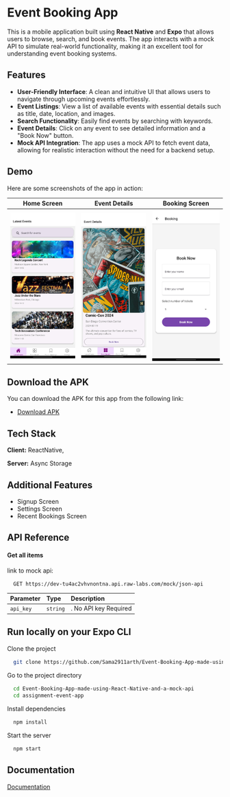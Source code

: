 
# Event Booking App

This is a mobile application built using **React Native** and **Expo** that allows users to browse, search, and book events. The app interacts with a mock API to simulate real-world functionality, making it an excellent tool for understanding event booking systems.

## Features

- **User-Friendly Interface**: A clean and intuitive UI that allows users to navigate through upcoming events effortlessly.
- **Event Listings**: View a list of available events with essential details such as title, date, location, and images.
- **Search Functionality**: Easily find events by searching with keywords.
- **Event Details**: Click on any event to see detailed information and a "Book Now" button.
- **Mock API Integration**: The app uses a mock API to fetch event data, allowing for realistic interaction without the need for a backend setup.

## Demo

Here are some screenshots of the app in action:

| Home Screen                                      | Event Details                                      | Booking Screen                                      |
| ------------------------------------------------ | ------------------------------------------------- | --------------------------------------------------- |
| ![Home Screen](assets/Home.jpg)         | ![Event Details](assets/EventDetails.jpg)       | ![Booking Screen](assets/BookingScreen.jpg)       |

## Download the APK

You can download the APK for this app from the following link:

- [Download APK](https://expo.dev/accounts/the_judgernautt_10/projects/assignment-event-app/builds/e5cd37e5-a442-4d6e-82e2-7d840316ca71)  


## Tech Stack

**Client:** ReactNative, 

**Server:** Async Storage


## Additional Features

- Signup Screen
- Settings Screen
- Recent Bookings Screen


## API Reference

#### Get all items
link to mock api:

```http
  GET https://dev-tu4ac2vhvnontna.api.raw-labs.com/mock/json-api
```

| Parameter | Type     | Description                |
| :-------- | :------- | :------------------------- |
| `api_key` | `string` | . No API key Required|







## Run locally on your Expo CLI

Clone the project

```bash
  git clone https://github.com/Sama2911arth/Event-Booking-App-made-using-React-Native-and-a-mock-api.git
```

Go to the project directory

```bash
  cd Event-Booking-App-made-using-React-Native-and-a-mock-api
  cd assignment-event-app
```

Install dependencies

```bash
  npm install
```

Start the server

```bash
  npm start
```

## Documentation

[Documentation](https://docs.expo.dev/)


